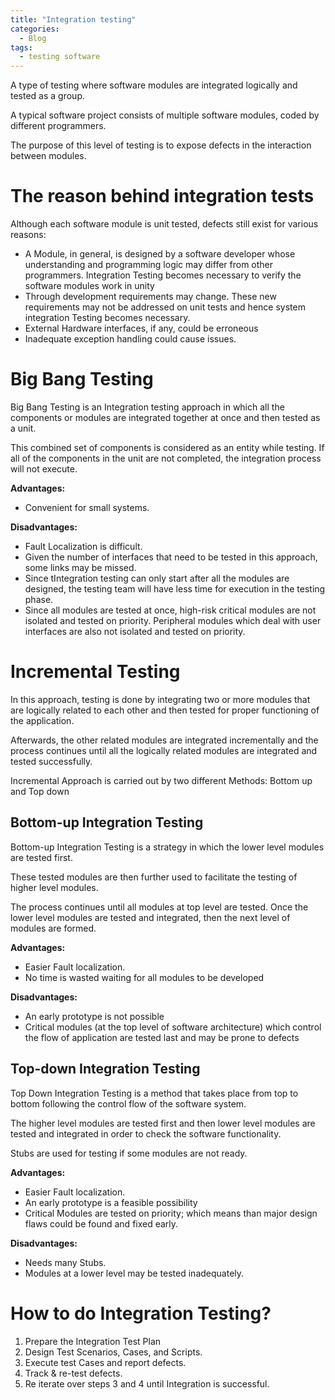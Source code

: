```yaml
---
title: "Integration testing"
categories:
  - Blog
tags:
  - testing software
---
```


A type of testing where software modules are integrated logically and tested as a group. 

A typical software project consists of multiple software modules, coded by different programmers. 

The purpose of this level of testing is to expose defects in the interaction between modules. 

<h1>The reason behind integration tests</h1>

Although each software module is unit tested, defects still exist for various reasons:

<ul>
<li>A Module, in general, is designed by a software developer whose understanding and programming logic may differ from other programmers. Integration Testing becomes necessary to verify the software modules work in unity</li>
    
<li>Through development requirements may change. These new requirements may not be addressed on unit tests and hence system integration Testing becomes necessary.</li>
     
<li>External Hardware interfaces, if any, could be erroneous</li>
    
<li>Inadequate exception handling could cause issues.</li>

</ul>

<h1>Big Bang Testing</h1>

Big Bang Testing is an Integration testing approach in which all the components or modules are integrated together at once and then tested as a unit.

 This combined set of components is considered as an entity while testing. If all of the components in the unit are not completed, the integration process will not execute. 

<b>Advantages:</b>

<ul><li>Convenient for small systems.</li></ul>

<b>Disadvantages:</b>

<ul>
<li>Fault Localization is difficult.</li>
<li>Given the number of interfaces that need to be tested in this approach, some links may be missed.</li>
<li>Since tIntegration testing can only  start after all the modules are designed, the testing team will have less time for execution in the testing phase.</li>
<li>Since all modules are tested at once, high-risk critical modules are not isolated and tested on priority. Peripheral modules which deal with user interfaces are also not isolated and tested on priority.</li>

</ul>


<h1>Incremental Testing</h1>

In this approach, testing is done by integrating two or more modules that are logically related to each other and then tested for proper functioning of the application. 

Afterwards, the other related modules are integrated incrementally and the process continues until all the logically related modules are integrated and tested successfully.

Incremental Approach is carried out by two different Methods: Bottom up and Top down

<h2>Bottom-up Integration Testing</h2>

Bottom-up Integration Testing is a strategy in which the lower level modules are tested first.

These tested modules are then further used to facilitate the testing of higher level modules. 

The process continues until all modules at top level are tested. Once the lower level modules are tested and integrated, then the next level of modules are formed. 

<b>Advantages:</b>

<ul>
<li>Easier Fault localization.</li>

<li>No time is wasted waiting for all modules to be developed</li>

</ul>

<b>Disadvantages:</b>

<ul>
<li>An early prototype is not possible</li>

<li>Critical modules (at the top level of software architecture) which control the flow of application are tested last and may be prone to defects</li>

</ul>

<h2>Top-down Integration Testing</h2>

Top Down Integration Testing is a method that takes place from top to bottom following the control flow of the software system.

The higher level modules are tested first and then lower level modules are tested and integrated in order to check the software functionality.

Stubs are used for testing if some modules are not ready. 

<b>Advantages:</b>

<ul>
<li>Easier Fault localization.</li>

<li>An early prototype is a feasible possibility</li>

<li>Critical Modules are tested on priority; which means than major design flaws could be found and fixed early.</li>

</ul>

<b>Disadvantages:</b>

<ul>
<li>Needs many Stubs.</li>

<li>Modules at a lower level may be tested inadequately.</li>

</ul>

<h1>How to do Integration Testing?</h1>

<ol>
    
<li>Prepare the Integration Test Plan</li>
<li>Design Test Scenarios, Cases, and Scripts.</li>
<li>Execute test Cases and report defects.</li>
<li>Track & re-test defects.</li>
<li> Re iterate over steps 3 and 4 until Integration is successful.</li>

</ol>
